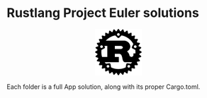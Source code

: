 # Rustlang Project Euler solutions

<p align="center"><img src="logo.png"></p>

Each folder is a full App solution, along with its proper Cargo.toml.
